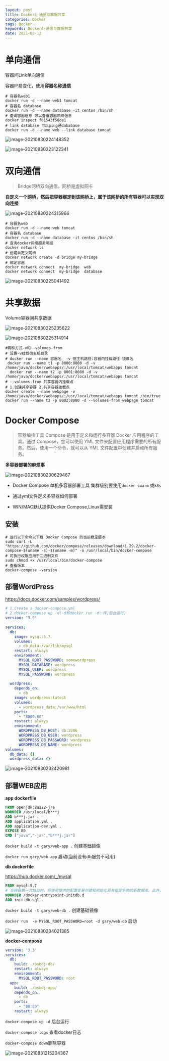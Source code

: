 ```yaml
---
layout: post
title: Docker4-通信与数据共享
categories: Docker
tags: Docker
keywords: Docker4-通信与数据共享
date: 2021-08-12
---
```

# 单向通信

容器间Link单向通信

容器IP易变化，使用**容器名称通信**

```shell
# 容器名web1
docker run -d --name web1 tomcat
# 容器名 database
docker run -d --name database -it centos /bin/sh
# 查询容器信息 可以查看容器网络信息
docker inspect f01543f58de1
# link database 可以ping通dababase
docker run -d --name web --link database tomcat
```

![image-20210830224148352](/assets/img/Docker/Docker4-Sharing/image-20210830224148352.png)

![image-20210830223122341](/assets/img/Docker/Docker4-Sharing/image-20210830223122341.png)

# 双向通信

> Bridge网桥双向通信，网桥是虚拟网卡

**自定义一个网桥，然后把容器绑定到该网桥上，属于该网桥的所有容器可以实现双向连接**

![image-20210830224315966](/assets/img/Docker/Docker4-Sharing/image-20210830224315966.png)

```shell
# 容器名web
docker run -d --name web tomcat
# 容器名 database
docker run -d --name database -it centos /bin/sh
# 查询docker网络服务明细
docker network ls
# 创建自定义网桥
docker network create -d bridge my-bridge
# 绑定容器
docker network connect  my-bridge  web
docker network connect  my-bridge  database
```

![image-20210830225041492](/assets/img/Docker/Docker4-Sharing/image-20210830225041492.png)

# 共享数据

Volume容器间共享数据

![image-20210830225235622](/assets/img/Docker/Docker4-Sharing/image-20210830225235622.png)

![image-20210830225314914](/assets/img/Docker/Docker4-Sharing/image-20210830225314914.png)

```shell
#两种方式-v和--volumes-from
# 设置-v挂载宿主机目录
# docker run --name 容器名  -v 宿主机路径:容器内挂载路径 镜像名
 docker run --name t1 -p 8000:8080 -d -v /home/java/docker/webapps/:/usr/local/tomcat/webapps tomcat
  docker run --name t2 -p 8001:8080 -d -v /home/java/docker/webapps/:/usr/local/tomcat/webapps tomcat
# --volumes-from 共享容器内挂载点
# 1.创建共享容器 2.共享容器挂载点
docker create --name webpage -v /home/java/docker/webapps/:/usr/local/tomcat/webapps tomcat /bin/true
docker run --name t3 -p 8002:8080 -d --volumes-from webpage tomcat

```

# Docker Compose

> 容器编排工具    Compose 是用于定义和运行多容器 Docker 应用程序的工具。通过 Compose，您可以使用 YML 文件来配置应用程序需要的所有服务。然后，使用一个命令，就可以从 YML 文件配置中创建并启动所有服务。

 **多容器部署的麻烦事**

  ![image-20210830230629467](/assets/img/Docker/Docker4-Sharing/image-20210830230629467.png)

- Docker Compose 单机多容器部署工具    集群级别要使用`docker swarm` 或`k8s`

- 通过yml文件定义多容器如何部署

- WIN/MAC默认提供Docker Compose,Linux需安装

## 安装

```shell
# 运行以下命令以下载 Docker Compose 的当前稳定版本
sudo curl -L "https://github.com/docker/compose/releases/download/1.29.2/docker-compose-$(uname -s)-$(uname -m)" -o /usr/local/bin/docker-compose
# 可执行权限应用于二进制文件
sudo chmod +x /usr/local/bin/docker-compose
# 查看版本
docker-compose -version
```

## 部署WordPress

https://docs.docker.com/samples/wordpress/

```yaml
# 1.Create a docker-compose.yml
# 2.docker-compose up -d(-d和docker run -d一样,后台运行)
version: "3.9"
    
services:
  db:
    image: mysql:5.7
    volumes:
      - db_data:/var/lib/mysql
    restart: always
    environment:
      MYSQL_ROOT_PASSWORD: somewordpress
      MYSQL_DATABASE: wordpress
      MYSQL_USER: wordpress
      MYSQL_PASSWORD: wordpress
    
  wordpress:
    depends_on:
      - db
    image: wordpress:latest
    volumes:
      - wordpress_data:/var/www/html
    ports:
      - "8000:80"
    restart: always
    environment:
      WORDPRESS_DB_HOST: db:3306
      WORDPRESS_DB_USER: wordpress
      WORDPRESS_DB_PASSWORD: wordpress
      WORDPRESS_DB_NAME: wordpress
volumes:
  db_data: {}
  wordpress_data: {}
```

![image-20210830232420981](/assets/img/Docker/Docker4-Sharing/image-20210830232420981.png)

## 部署WEB应用

**app dockerfile**

```dockerfile
FROM openjdk:8u222-jre
WORKDIR /usr/local/b***j
ADD b***j.jar .
ADD application.yml .
ADD application-dev.yml .
EXPOSE 80
CMD ["java","-jar","b***j.jar"]
```

`docker build -t gary/web-app .`  创建基础镜像

`docker run gary/web-app`  启动(当前没有db服务不可用)

**db dockerfile**

https://hub.docker.com/_/mysql

```dockerfile
FROM mysql:5.7
# 当容器第一次启动时，将使用提供的配置变量创建和初始化具有指定名称的新数据库。此外，它会执行文件（可扩展）.sh，.sql并且.sql.gz是在发现/docker-entrypoint-initdb.d
WORKDIR /docker-entrypoint-initdb.d
ADD init-db.sql .
```

`docker build -t gary/web-db .`  创建基础镜像

`docker run  -e MYSQL_ROOT_PASSWORD=root -d gary/web-db` 启动

![image-20210830234021385](/assets/img/Docker/Docker4-Sharing/image-20210830234021385.png)

**docker-compose**

```yaml
version: '3.3'
services:
  db:
    build: ./bsbdj-db/
    restart: always
    environment:
      MYSQL_ROOT_PASSWORD: root
  app:
    build: ./bsbdj-app/
    depends_on:
      - db
    ports:
      - "80:80"
    restart: always
```

`docker-compose up -d`  后台运行

`docker-compose logs` 查看docker日志

`docker-compose down`删除容器

![image-20210831215204367](/assets/img/Docker/Docker4-Sharing/image-20210831215204367.png)